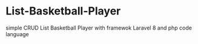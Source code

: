 # List-Basketball-Player
simple CRUD List Basketball Player with framewok Laravel 8 and php code language
